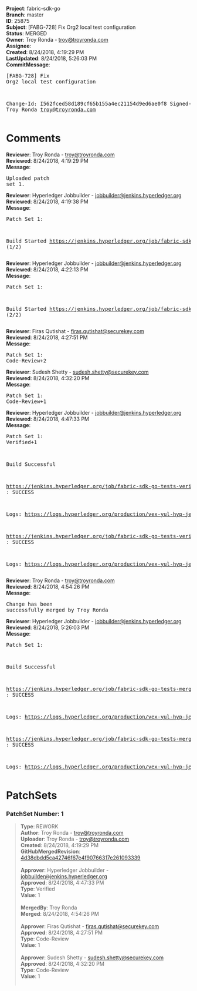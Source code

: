 <strong>Project</strong>: fabric-sdk-go<br><strong>Branch</strong>: master<br><strong>ID</strong>: 25875<br><strong>Subject</strong>: [FABG-728] Fix Org2 local test configuration<br><strong>Status</strong>: MERGED<br><strong>Owner</strong>: Troy Ronda - troy@troyronda.com<br><strong>Assignee</strong>:<br><strong>Created</strong>: 8/24/2018, 4:19:29 PM<br><strong>LastUpdated</strong>: 8/24/2018, 5:26:03 PM<br><strong>CommitMessage</strong>:<br><pre>[FABG-728] Fix Org2 local test configuration

Change-Id: I562fced58d189cf65b155a4ec21154d9ed6ae0f8
Signed-off-by: Troy Ronda <troy@troyronda.com>
</pre><h1>Comments</h1><strong>Reviewer</strong>: Troy Ronda - troy@troyronda.com<br><strong>Reviewed</strong>: 8/24/2018, 4:19:29 PM<br><strong>Message</strong>: <pre>Uploaded patch set 1.</pre><strong>Reviewer</strong>: Hyperledger Jobbuilder - jobbuilder@jenkins.hyperledger.org<br><strong>Reviewed</strong>: 8/24/2018, 4:19:38 PM<br><strong>Message</strong>: <pre>Patch Set 1:

Build Started https://jenkins.hyperledger.org/job/fabric-sdk-go-tests-verify-s390x/3838/ (1/2)</pre><strong>Reviewer</strong>: Hyperledger Jobbuilder - jobbuilder@jenkins.hyperledger.org<br><strong>Reviewed</strong>: 8/24/2018, 4:22:13 PM<br><strong>Message</strong>: <pre>Patch Set 1:

Build Started https://jenkins.hyperledger.org/job/fabric-sdk-go-tests-verify-x86_64/3784/ (2/2)</pre><strong>Reviewer</strong>: Firas Qutishat - firas.qutishat@securekey.com<br><strong>Reviewed</strong>: 8/24/2018, 4:27:51 PM<br><strong>Message</strong>: <pre>Patch Set 1: Code-Review+2</pre><strong>Reviewer</strong>: Sudesh Shetty - sudesh.shetty@securekey.com<br><strong>Reviewed</strong>: 8/24/2018, 4:32:20 PM<br><strong>Message</strong>: <pre>Patch Set 1: Code-Review+1</pre><strong>Reviewer</strong>: Hyperledger Jobbuilder - jobbuilder@jenkins.hyperledger.org<br><strong>Reviewed</strong>: 8/24/2018, 4:47:33 PM<br><strong>Message</strong>: <pre>Patch Set 1: Verified+1

Build Successful 

https://jenkins.hyperledger.org/job/fabric-sdk-go-tests-verify-s390x/3838/ : SUCCESS

Logs: https://logs.hyperledger.org/production/vex-yul-hyp-jenkins-3/fabric-sdk-go-tests-verify-s390x/3838

https://jenkins.hyperledger.org/job/fabric-sdk-go-tests-verify-x86_64/3784/ : SUCCESS

Logs: https://logs.hyperledger.org/production/vex-yul-hyp-jenkins-3/fabric-sdk-go-tests-verify-x86_64/3784</pre><strong>Reviewer</strong>: Troy Ronda - troy@troyronda.com<br><strong>Reviewed</strong>: 8/24/2018, 4:54:26 PM<br><strong>Message</strong>: <pre>Change has been successfully merged by Troy Ronda</pre><strong>Reviewer</strong>: Hyperledger Jobbuilder - jobbuilder@jenkins.hyperledger.org<br><strong>Reviewed</strong>: 8/24/2018, 5:26:03 PM<br><strong>Message</strong>: <pre>Patch Set 1:

Build Successful 

https://jenkins.hyperledger.org/job/fabric-sdk-go-tests-merge-x86_64/869/ : SUCCESS

Logs: https://logs.hyperledger.org/production/vex-yul-hyp-jenkins-3/fabric-sdk-go-tests-merge-x86_64/869

https://jenkins.hyperledger.org/job/fabric-sdk-go-tests-merge-s390x/818/ : SUCCESS

Logs: https://logs.hyperledger.org/production/vex-yul-hyp-jenkins-3/fabric-sdk-go-tests-merge-s390x/818</pre><h1>PatchSets</h1><h3>PatchSet Number: 1</h3><blockquote><strong>Type</strong>: REWORK<br><strong>Author</strong>: Troy Ronda - troy@troyronda.com<br><strong>Uploader</strong>: Troy Ronda - troy@troyronda.com<br><strong>Created</strong>: 8/24/2018, 4:19:29 PM<br><strong>GitHubMergedRevision</strong>: [4d38dbdd5ca42746f67e4f90766317e261093339](https://github.com/hyperledger-gerrit-archive/fabric-sdk-go/commit/4d38dbdd5ca42746f67e4f90766317e261093339)<br><br><strong>Approver</strong>: Hyperledger Jobbuilder - jobbuilder@jenkins.hyperledger.org<br><strong>Approved</strong>: 8/24/2018, 4:47:33 PM<br><strong>Type</strong>: Verified<br><strong>Value</strong>: 1<br><br><strong>MergedBy</strong>: Troy Ronda<br><strong>Merged</strong>: 8/24/2018, 4:54:26 PM<br><br><strong>Approver</strong>: Firas Qutishat - firas.qutishat@securekey.com<br><strong>Approved</strong>: 8/24/2018, 4:27:51 PM<br><strong>Type</strong>: Code-Review<br><strong>Value</strong>: 1<br><br><strong>Approver</strong>: Sudesh Shetty - sudesh.shetty@securekey.com<br><strong>Approved</strong>: 8/24/2018, 4:32:20 PM<br><strong>Type</strong>: Code-Review<br><strong>Value</strong>: 1<br><br></blockquote>